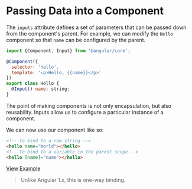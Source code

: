 # Passing Data into a Component

The `inputs` attribute defines a set of parameters that can be passed down from the component's parent. For example, we can modify the `Hello` component so that `name` can be configured by the parent.

```js
import {Component, Input} from '@angular/core';

@Component({
  selector: 'hello',
  template: '<p>Hello, {{name}}</p>'
})
export class Hello {
  @Input() name: string;
}
```

The point of making components is not only encapsulation, but also reusability. Inputs allow us to configure a particular instance of a component.

We can now use our component like so:

```html
<!-- To bind to a raw string -->
<hello name="World"></hello>
<!-- To bind to a variable in the parent scope -->
<hello [name]="name"></hello>
```

[View Example](http://plnkr.co/edit/fpjDiE?p=preview)

>Unlike Angular 1.x, this is one-way binding.
